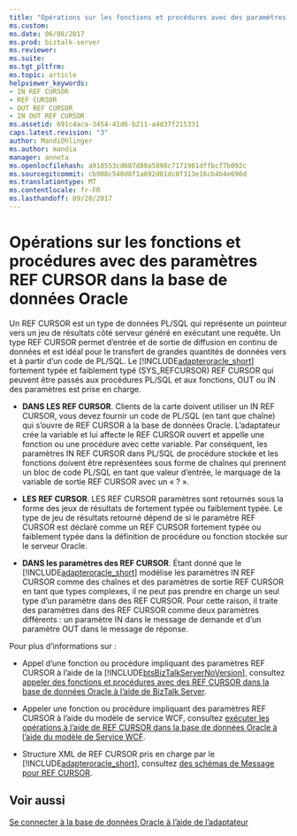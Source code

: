 ```yaml
---
title: "Opérations sur les fonctions et procédures avec des paramètres REF CURSOR dans la base de données Oracle | Documents Microsoft"
ms.custom: 
ms.date: 06/08/2017
ms.prod: biztalk-server
ms.reviewer: 
ms.suite: 
ms.tgt_pltfrm: 
ms.topic: article
helpviewer_keywords:
- IN REF CURSOR
- REF CURSOR
- OUT REF CURSOR
- IN OUT REF CURSOR
ms.assetid: 691c4aca-3454-41d6-b211-a4d37f215331
caps.latest.revision: "3"
author: MandiOhlinger
ms.author: mandia
manager: anneta
ms.openlocfilehash: a918553cd687d80a5898c7171981dffbcf7b092c
ms.sourcegitcommit: cb908c540d8f1a692d01dc8f313e16cb4b4e696d
ms.translationtype: MT
ms.contentlocale: fr-FR
ms.lasthandoff: 09/20/2017
---
```

# <a name="operations-on-functions-and-procedures-with-ref-cursor-parameters-in-oracle-database"></a>Opérations sur les fonctions et procédures avec des paramètres REF CURSOR dans la base de données Oracle
Un REF CURSOR est un type de données PL/SQL qui représente un pointeur vers un jeu de résultats côté serveur généré en exécutant une requête. Un type REF CURSOR permet d’entrée et de sortie de diffusion en continu de données et est idéal pour le transfert de grandes quantités de données vers et à partir d’un code de PL/SQL. Le [!INCLUDE[adapteroracle_short](../../includes/adapteroracle-short-md.md)] fortement typée et faiblement typé (SYS_REFCURSOR) REF CURSOR qui peuvent être passés aux procédures PL/SQL et aux fonctions, OUT ou IN des paramètres est prise en charge.  
  
-   **DANS LES REF CURSOR**. Clients de la carte doivent utiliser un IN REF CURSOR, vous devez fournir un code de PL/SQL (en tant que chaîne) qui s’ouvre de REF CURSOR à la base de données Oracle. L’adaptateur crée la variable et lui affecte le REF CURSOR ouvert et appelle une fonction ou une procédure avec cette variable. Par conséquent, les paramètres IN REF CURSOR dans PL/SQL de procédure stockée et les fonctions doivent être représentées sous forme de chaînes qui prennent un bloc de code PL/SQL en tant que valeur d’entrée, le marquage de la variable de sortie REF CURSOR avec un « ? ».  
  
-   **LES REF CURSOR**. LES REF CURSOR paramètres sont retournés sous la forme des jeux de résultats de fortement typée ou faiblement typée. Le type de jeu de résultats retourné dépend de si le paramètre REF CURSOR est déclaré comme un REF CURSOR fortement typée ou faiblement typée dans la définition de procédure ou fonction stockée sur le serveur Oracle.  
  
-   **DANS les paramètres des REF CURSOR**. Étant donné que le [!INCLUDE[adapteroracle_short](../../includes/adapteroracle-short-md.md)] modélise les paramètres IN REF CURSOR comme des chaînes et des paramètres de sortie REF CURSOR en tant que types complexes, il ne peut pas prendre en charge un seul type d’un paramètre dans des REF CURSOR. Pour cette raison, il traite des paramètres dans des REF CURSOR comme deux paramètres différents : un paramètre IN dans le message de demande et d’un paramètre OUT dans le message de réponse.  
  
 Pour plus d’informations sur :  
  
-   Appel d’une fonction ou procédure impliquant des paramètres REF CURSOR à l’aide de la [!INCLUDE[btsBizTalkServerNoVersion](../../includes/btsbiztalkservernoversion-md.md)], consultez [appeler des fonctions et procédures avec des REF CURSOR dans la base de données Oracle à l’aide de BizTalk Server](../../adapters-and-accelerators/adapter-oracle-database/run-functions-and-procedures-with-ref-cursors-in-oracle-db-using-biztalk-server.md).  
  
-   Appeler une fonction ou procédure impliquant des paramètres REF CURSOR à l’aide du modèle de service WCF, consultez [exécuter les opérations à l’aide de REF CURSOR dans la base de données Oracle à l’aide du modèle de Service WCF](../../adapters-and-accelerators/adapter-oracle-database/run-operations-using-ref-cursors-in-oracle-database-using-the-wcf-service-model.md).  
  
-   Structure XML de REF CURSOR pris en charge par le [!INCLUDE[adapteroracle_short](../../includes/adapteroracle-short-md.md)], consultez [des schémas de Message pour REF CURSOR](../../adapters-and-accelerators/adapter-oracle-database/message-schemas-for-ref-cursors.md).  
  
## <a name="see-also"></a>Voir aussi  
 [Se connecter à la base de données Oracle à l’aide de l’adaptateur](../../adapters-and-accelerators/adapter-oracle-database/connect-to-oracle-database-using-the-adapter.md)